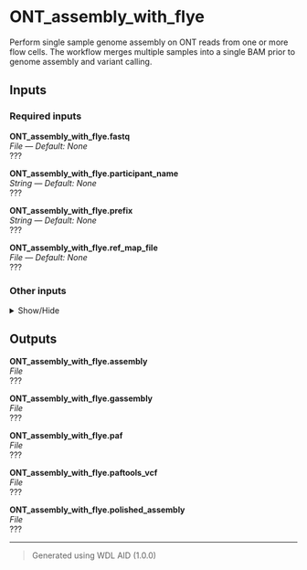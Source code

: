 # ONT_assembly_with_flye
Perform single sample genome assembly on ONT reads from one or more flow cells. The workflow merges multiple samples into a single BAM prior to genome assembly and variant calling.

## Inputs

### Required inputs
<p name="ONT_assembly_with_flye.fastq">
        <b>ONT_assembly_with_flye.fastq</b><br />
        <i>File &mdash; Default: None</i><br />
        ???
</p>
<p name="ONT_assembly_with_flye.participant_name">
        <b>ONT_assembly_with_flye.participant_name</b><br />
        <i>String &mdash; Default: None</i><br />
        ???
</p>
<p name="ONT_assembly_with_flye.prefix">
        <b>ONT_assembly_with_flye.prefix</b><br />
        <i>String &mdash; Default: None</i><br />
        ???
</p>
<p name="ONT_assembly_with_flye.ref_map_file">
        <b>ONT_assembly_with_flye.ref_map_file</b><br />
        <i>File &mdash; Default: None</i><br />
        ???
</p>

### Other inputs
<details>
<summary> Show/Hide </summary>
<p name="ONT_assembly_with_flye.CallAssemblyVariants.AlignAsPAF.runtime_attr_override">
        <b>ONT_assembly_with_flye.CallAssemblyVariants.AlignAsPAF.runtime_attr_override</b><br />
        <i>RuntimeAttr? &mdash; Default: None</i><br />
        ???
</p>
<p name="ONT_assembly_with_flye.CallAssemblyVariants.Paftools.runtime_attr_override">
        <b>ONT_assembly_with_flye.CallAssemblyVariants.Paftools.runtime_attr_override</b><br />
        <i>RuntimeAttr? &mdash; Default: None</i><br />
        ???
</p>
<p name="ONT_assembly_with_flye.genome_size">
        <b>ONT_assembly_with_flye.genome_size</b><br />
        <i>Int &mdash; Default: 3900000</i><br />
        ???
</p>
<p name="ONT_assembly_with_flye.medaka_model">
        <b>ONT_assembly_with_flye.medaka_model</b><br />
        <i>String &mdash; Default: "r941_prom_high_g360"</i><br />
        ???
</p>
<p name="ONT_assembly_with_flye.MedakaPolish.runtime_attr_override">
        <b>ONT_assembly_with_flye.MedakaPolish.runtime_attr_override</b><br />
        <i>RuntimeAttr? &mdash; Default: None</i><br />
        ???
</p>
<p name="ONT_assembly_with_flye.out_root_dir">
        <b>ONT_assembly_with_flye.out_root_dir</b><br />
        <i>String &mdash; Default: "pipeline"</i><br />
        ???
</p>
</details>

## Outputs
<p name="ONT_assembly_with_flye.assembly">
        <b>ONT_assembly_with_flye.assembly</b><br />
        <i>File</i><br />
        ???
</p>
<p name="ONT_assembly_with_flye.gassembly">
        <b>ONT_assembly_with_flye.gassembly</b><br />
        <i>File</i><br />
        ???
</p>
<p name="ONT_assembly_with_flye.paf">
        <b>ONT_assembly_with_flye.paf</b><br />
        <i>File</i><br />
        ???
</p>
<p name="ONT_assembly_with_flye.paftools_vcf">
        <b>ONT_assembly_with_flye.paftools_vcf</b><br />
        <i>File</i><br />
        ???
</p>
<p name="ONT_assembly_with_flye.polished_assembly">
        <b>ONT_assembly_with_flye.polished_assembly</b><br />
        <i>File</i><br />
        ???
</p>

<hr />

> Generated using WDL AID (1.0.0)
